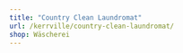 ```yaml
---
title: "Country Clean Laundromat"
url: /kerrville/country-clean-laundromat/
shop: Wäscherei
---
```

